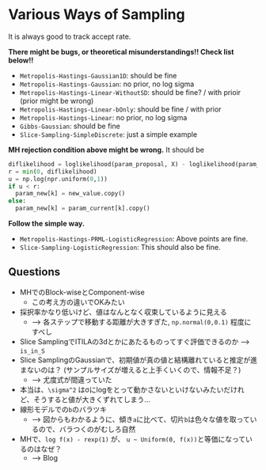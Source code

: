 # Various Ways of Sampling
It is always good to track accept rate.

**There might be bugs, or theoretical misunderstandings!! Check list below!!**
* `Metropolis-Hastings-Gaussian1D`: should be fine
* `Metropolis-Hastings-Gaussian`: no prior, no log sigma
* `Metropolis-Hastings-Linear-WithoutSD`: should be fine? / with prioir (prior might be wrong)
* `Metropolis-Hastings-Linear-bOnly`: should be fine / with prior
* `Metropolis-Hastings-Linear`: no prior, no log sigma
* `Gibbs-Gaussian`: should be fine
* `Slice-Sampling-SimpleDiscrete`: just a simple example

**MH rejection condition above might be wrong.** It should be
```python
diflikelihood = loglikelihood(param_proposal, X) - loglikelihood(param_current, X)
r = min(0, diflikelihood)
u = np.log(npr.uniform(0,1))
if u < r:
  param_new[k] = new_value.copy()
else:
  param_new[k] = param_current[k].copy()
```
**Follow the simple way.**
* `Metropolis-Hastings-PRML-LogisticRegression`: Above points are fine.
* `Slice-Sampling-LogisticRegression`: This should also be fine.

## Questions
* MHでのBlock-wiseとComponent-wise
	* この考え方の違いでOKみたい
* 採択率かなり低いけど、値はなんとなく収束しているように見える
	* --> 各ステップで移動する距離が大きすぎた, `np.normal(0,0.1)` 程度にすべし
* Slice SamplingでITILAの3dとかにあたるものってすぐ評価できるのか --> `is_in_S`
* Slice SamplingのGaussianで、初期値が真の値と結構離れていると推定が進まないのは？ (サンプルサイズが増えると上手くいくので、情報不足？) 
	* --> 尤度式が間違っていた
* 本当は、`\sigma^2` はσにlogをとって動かさないといけないみたいだけれど、そうすると値が大きくずれてしまう...
* 線形モデルでの`b`のバラツキ
	* --> 図からもわかるように、傾き`a`に比べて、切片`b`は色々な値を取っているので、バラつくのがむしろ自然
* MHで、`log f(x) - rexp(1)` が、 `u ~ Uniform(0, f(x))`と等価になっているのはなぜ？
	* --> Blog
